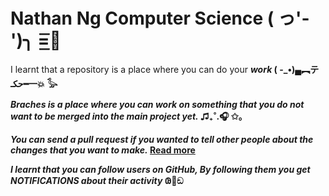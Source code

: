 # Nathan Ng Computer Science ( っ'-')╮ =͟͟͞͞🏀
I learnt that a repository is a place where you can do your *<strong>work<strong>*  ( -_•)▄︻テحكـ━一💥      𓅭  

*Braches is a place where you can work on something that you do not want to be merged into the main project yet.* ♫₊˚.🎧 ✩｡

***You can send a pull request if you wanted to tell other people about the changes that you want to make.*** [Read more](<https://rroll.to/BgvKWu>)

*I learnt that you can follow users on GitHub, By following them you get ***NOTIFICATIONS*** about their activity* 𐐘🤝ඞ








